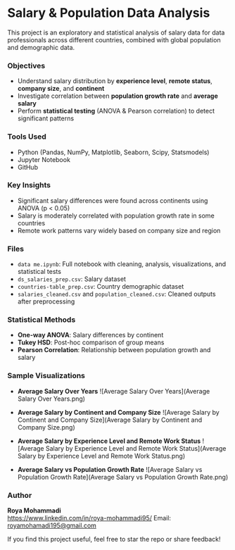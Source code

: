 # Salary & Population Data Analysis

This project is an exploratory and statistical analysis of salary data for data professionals across different countries, combined with global population and demographic data.

###  Objectives
- Understand salary distribution by **experience level**, **remote status**, **company size**, and **continent**
- Investigate correlation between **population growth rate** and **average salary**
- Perform **statistical testing** (ANOVA & Pearson correlation) to detect significant patterns


### Tools Used
- Python (Pandas, NumPy, Matplotlib, Seaborn, Scipy, Statsmodels)
- Jupyter Notebook
- GitHub


###  Key Insights
- Significant salary differences were found across continents using ANOVA (p < 0.05)
- Salary is moderately correlated with population growth rate in some countries
- Remote work patterns vary widely based on company size and region

###  Files
- `data me.ipynb`: Full notebook with cleaning, analysis, visualizations, and statistical tests
- `ds_salaries_prep.csv`: Salary dataset
- `countries-table_prep.csv`: Country demographic dataset
- `salaries_cleaned.csv` and `population_cleaned.csv`: Cleaned outputs after preprocessing

### Statistical Methods
- **One-way ANOVA**: Salary differences by continent
- **Tukey HSD**: Post-hoc comparison of group means
- **Pearson Correlation**: Relationship between population growth and salary


### Sample Visualizations
- **Average Salary Over Years**
 ![Average Salary Over Years](Average Salary Over Years.png)

- **Average Salary by Continent and Company Size**
 ![Average Salary by Continent and Company Size](Average Salary by Continent and Company Size.png)

- **Average Salary by Experience Level and Remote Work Status**
 ![Average Salary by Experience Level and Remote Work Status](Average Salary by Experience Level and Remote Work Status.png)

- **Average Salary vs Population Growth Rate**
 ![Average Salary vs Population Growth Rate](Average Salary vs Population Growth Rate.png)

### Author
**Roya Mohammadi**  
https://www.linkedin.com/in/roya-mohammadi95/
Email: royamohamadi195@gmail.com


If you find this project useful, feel free to star the repo or share feedback!

